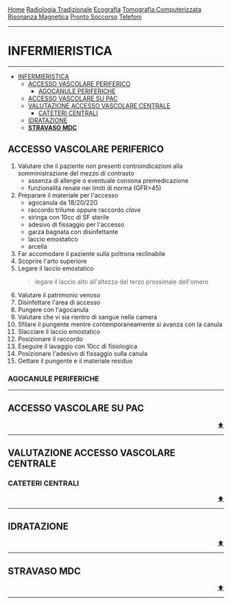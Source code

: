 
<head>
  <link rel="shortcut icon" href="https://sl-rad.github.io/SL-Rad-Vademecum/favicon/favicon.ico" type="image/x-icon" />
  <link rel="apple-touch-icon" sizes="180x180" href="https://sl-rad.github.io/SL-Rad-Vademecum/favicon/apple-touch-icon.png">
  <link rel="icon" type="image/png" sizes="32x32" href="https://sl-rad.github.io/SL-Rad-Vademecum/favicon/favicon-32x32.png">
  <link rel="icon" type="image/png" sizes="16x16" href="https://sl-rad.github.io/SL-Rad-Vademecum/favicon/favicon-16x16.png">
  <link rel="manifest" href="https://sl-rad.github.io/SL-Rad-Vademecum/favicon/site.webmanifest">
  <title>SL Rad Vademecum</title> 
</head>

<div class="topnav">
  <a href="https://sl-rad.github.io/SL-Rad-Vademecum">Home</a>
  <a href="https://sl-rad.github.io/SL-Rad-Vademecum/radiologia_tradizionale.html">Radiologia Tradizionale</a>
  <a href="https://sl-rad.github.io/SL-Rad-Vademecum/ecografia.html">Ecografia</a>
  <a href="https://sl-rad.github.io/SL-Rad-Vademecum/tomografia_computerizzata.html">Tomografia Computerizzata</a>
  <a href="https://sl-rad.github.io/SL-Rad-Vademecum/risonanza_magnetica.html">Risonanza Magnetica</a>
  <a href="https://sl-rad.github.io/SL-Rad-Vademecum/pronto_soccorso.html">Pronto Soccorso</a>
  <a href="https://sl-rad.github.io/SL-Rad-Vademecum/contatti.html">Telefoni</a>
</div>

- - -

# INFERMIERISTICA

- - -

- [INFERMIERISTICA](#infermieristica)
  - [ACCESSO VASCOLARE PERIFERICO](#accesso-vascolare-periferico)
    - [AGOCANULE PERIFERICHE](#agocanule-periferiche)
  - [ACCESSO VASCOLARE SU PAC](#accesso-vascolare-su-pac)
  - [VALUTAZIONE ACCESSO VASCOLARE CENTRALE](#valutazione-accesso-vascolare-centrale)
    - [CATETERI CENTRALI](#cateteri-centrali)
  - [IDRATAZIONE](#idratazione)
  - [**STRAVASO MDC**](#stravaso-mdc)

## ACCESSO VASCOLARE PERIFERICO

1. Valutare che il paziente non presenti controindicazioni alla somministrazione del mezzo di contrasto
   - assenza di allergie o eventuale consona premedicazione
   - funzionalità renale nei limiti di norma (GFR>45)
2. Preparare il materiale per l'accesso
   - agocanula da 18/20/22G
   - raccordo trilume oppure raccordo *clave*
   - siringa con 10cc di SF sterile
   - adesivo di fissaggio per l'accesso
   - garza bagnata con disinfettante
   - laccio emostatico
   - arcella
3. Far accomodare il paziente sulla poltrona reclinabile
4. Scoprire l'arto superiore
5. Legare il laccio emostatico
    >legare il laccio alto all'altezza del terzo prossimale dell'omero
6. Valutare il patrimonio venoso
7. Disinfettare l'area di accesso
8. Pungere con l'agocanula
9.  Valutare che vi sia rientro di sangue nella camera
10. Sfilare il pungente mentre contemporaneamente si avanza con la canula
11. Slacciare il laccio emostatico
12. Posizionare il raccordo
13. Eseguire il lavaggio con 10cc di fisiologica
14. Posizionare l'adesivo di fissaggio sulla canula
15. Gettare il pungente e il materiale residuo

### AGOCANULE PERIFERICHE

---

## ACCESSO VASCOLARE SU PAC


<div style="text-align: right">
<a href="#infermieristica">⬆️</a>
</div>

---

## VALUTAZIONE ACCESSO VASCOLARE CENTRALE

### CATETERI CENTRALI

<div style="text-align: right">
<a href="#infermieristica">⬆️</a>
</div>

---

## IDRATAZIONE



<div style="text-align: right">
<a href="#infermieristica">⬆️</a>
</div>

---

## **STRAVASO MDC**

<div style="text-align: right">
<a href="#tomografia-computerizzata">⬆️</a>
</div>

---